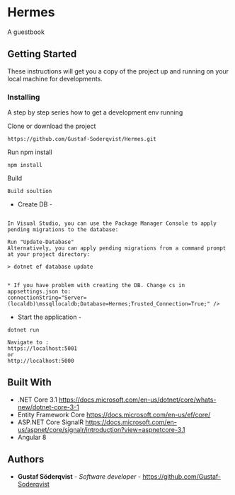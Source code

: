 # Hermes

A guestbook

## Getting Started

These instructions will get you a copy of the project up and running on your local machine for developments.

### Installing

A step by step series how to get a development env running


Clone or download the project 
```
https://github.com/Gustaf-Soderqvist/Hermes.git
```

Run npm install
```
npm install
```

Build
```
Build soultion
```

- Create DB -
```

In Visual Studio, you can use the Package Manager Console to apply pending migrations to the database:

Run "Update-Database"
Alternatively, you can apply pending migrations from a command prompt at your project directory:

> dotnet ef database update


* If you have problem with creating the DB. Change cs in appsettings.json to:
connectionString="Server=(localdb)\mssqllocaldb;Database=Hermes;Trusted_Connection=True;" />
```

- Start the application -
```
dotnet run

Navigate to :
https://localhost:5001
or
http://localhost:5000
```




## Built With

* .NET Core 3.1 https://docs.microsoft.com/en-us/dotnet/core/whats-new/dotnet-core-3-1
* Entity Framework Core https://docs.microsoft.com/en-us/ef/core/
* ASP.NET Core SignalR https://docs.microsoft.com/en-us/aspnet/core/signalr/introduction?view=aspnetcore-3.1
* Angular 8



## Authors

* **Gustaf Söderqvist** - *Software developer* - https://github.com/Gustaf-Soderqvist
